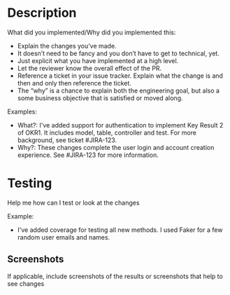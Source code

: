 # Description
What did you implemented/Why did you implemented this:
 - Explain the changes you’ve made.
 - It doesn’t need to be fancy and you don’t have to get to technical, yet.
 - Just explicit what you have implemented at a high level.
 - Let the reviewer know the overall effect of the PR.
 - Reference a ticket in your issue tracker. Explain what the change is and then and only then reference the ticket.
 - The “why” is a chance to explain both the engineering goal, but also a some business objective that is satisfied or moved along.

 Examples:
 - What?: I've added support for authentication to implement Key Result 2 of OKR1. It includes
model, table, controller and test. For more background, see ticket #JIRA-123.
 - Why?: These changes complete the user login and account creation experience. See #JIRA-123 for more information.

 # Testing
 Help me how can I test or look at the changes

 Example:
  - I've added coverage for testing all new methods. I used Faker for a few random user emails and names.

  ## Screenshots
If applicable, include screenshots of the results or screenshots that help to see changes
